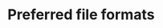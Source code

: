 ---
title: Preferred file formats
summary: Documentation of the preferred file formats in Digital Preservation at the National Library of Norway
draft: false
weight: 99
---